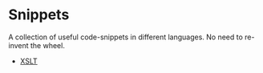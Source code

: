 # Snippets

A collection of useful code-snippets in different languages. No need to
re-invent the wheel.

- [XSLT](./XSLT)
